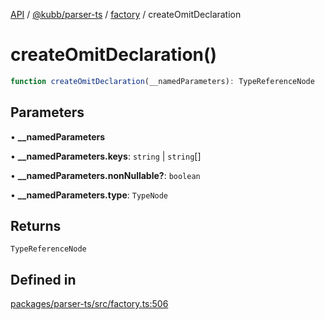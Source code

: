[API](../../../../../packages.md) / [@kubb/parser-ts](../../../index.md) / [factory](../index.md) / createOmitDeclaration

# createOmitDeclaration()

```ts
function createOmitDeclaration(__namedParameters): TypeReferenceNode
```

## Parameters

• **\_\_namedParameters**

• **\_\_namedParameters.keys**: `string` \| `string`[]

• **\_\_namedParameters.nonNullable?**: `boolean`

• **\_\_namedParameters.type**: `TypeNode`

## Returns

`TypeReferenceNode`

## Defined in

[packages/parser-ts/src/factory.ts:506](https://github.com/kubb-project/kubb/blob/7f30045af96d8c89b6cda0a30f7535f095a0cb45/packages/parser-ts/src/factory.ts#L506)
